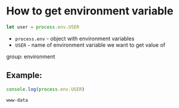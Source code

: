 # How to get environment variable

```js
let user = process.env.USER
```

- `process.env` - object with environment variables
- `USER` - name of environment variable we want to get value of

group: environment

## Example: 
```js
console.log(process.env.USER)
```
```
www-data

```

